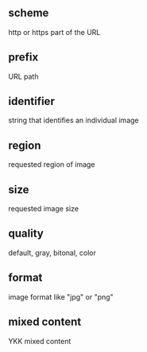 ## scheme
http or https part of the URL

## prefix
URL path

## identifier
string that identifies an individual image

## region
requested region of image

## size
requested image size

## quality
default, gray, bitonal, color

## format
image format like "jpg" or "png"

## mixed content
YKK mixed content
